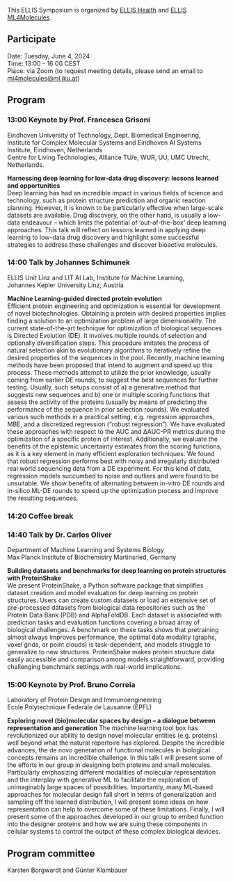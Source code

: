 
This ELLIS Symposium is organized by [ELLIS Health](https://ellis.eu/programs/ellis-health) and [ELLIS ML4Molecules](https://ellis.eu/programs/machine-learning-for-molecule-discovery).

## Participate
Date: Tuesday, June 4, 2024  
Time: 13:00 - 16:00 CEST  
Place: via Zoom (to request meeting details, please send an email to ml4molecules@ml.jku.at)  

## Program

### 13:00 Keynote by Prof. Francesca Grisoni
Eindhoven University of Technology, Dept. Biomedical Engineering,  
Institute for Complex Molecular Systems and Eindhoven AI Systems Institute, Eindhoven, Netherlands  
Centre for Living Technologies, Alliance TU/e, WUR, UU, UMC Utrecht, Netherlands.

**Harnessing deep learning for low-data drug discovery: lessons learned and opportunities**  
Deep learning has had an incredible impact in various fields of science and technology, such as protein structure prediction and organic reaction planning. However, it is known to be particularly effective when large-scale datasets are available. Drug discovery, on the other hand, is usually a low-data endeavour – which limits the potential of ‘out-of-the-box’ deep learning approaches. This talk will reflect on lessons learned in applying deep learning to low-data drug discovery and highlight some successful strategies to address these challenges and discover bioactive molecules.
				
### 14:00 Talk by Johannes Schimunek
ELLIS Unit Linz and LIT AI Lab, Institute for Machine Learning,  
Johannes Kepler University Linz, Austria 


**Machine Learning-guided directed protein evolution**  
Efficient protein engineering and optimization is essential for development of novel biotechnologies. Obtaining a protein with desired properties implies finding a solution to an optimization problem of large dimensionality. The current state-of-the-art technique for optimization of biological sequences is Directed Evolution (DE). It involves multiple rounds of selection and optionally diversification steps. This procedure imitates the process of natural selection akin to evolutionary algorithms to iteratively refine the desired properties of the sequences in the pool. Recently, machine learning methods have been proposed that intend to augment and speed up this process. These methods attempt to utilize the prior knowledge, usually coming from earlier DE rounds, to suggest the best sequences for further testing. Usually, such setups consist of a) a generative method that suggests new sequences and b) one or multiple scoring functions that assess the activity of the proteins (usually by means of predicting the performance of the sequence in prior selection rounds). We evaluated various such methods in a practical setting, e.g. regression approaches, MBE, and a discretized regression (“robust regression”). We have evaluated these approaches with respect to the AUC and ΔAUC-PR metrics during the optimization of a specific protein of interest. Additionally, we evaluate the benefits of the epistemic uncertainty estimates from the scoring functions, as it is a key element in many efficient exploration techniques. We found that robust regression performs best with noisy and irregularly distributed real world sequencing data from a DE experiment.
For this kind of data, regression models succumbed to noise and outliers and were found to be unsuitable. We show benefits of alternating between in-vitro DE rounds and in-silico ML-DE rounds to speed up the optimization process and improve the resulting sequences.


### 14:20 Coffee break

### 14:40 Talk by Dr. Carlos Oliver
Department of Machine Learning and Systems Biology  
Max Planck Institute of Biochemistry Martinsried, Germany  

**Building datasets and benchmarks for deep learning on protein structures with ProteinShake**  
We present ProteinShake, a Python software package that simplifies dataset creation and model evaluation for deep learning on protein structures. Users can create custom datasets or load an extensive set of pre-processed datasets from biological data repositories such as the Protein Data Bank (PDB) and AlphaFoldDB.
Each dataset is associated with prediction tasks and evaluation functions covering a broad array of biological challenges. A benchmark on these tasks shows that pretraining almost always improves performance, the optimal data modality (graphs, voxel grids, or point clouds) is task-dependent, and models struggle to generalize to new structures. ProteinShake makes protein structure data easily accessible and comparison among models straightforward, providing challenging benchmark settings with real-world implications.


### 15:00 Keynote by Prof. Bruno Correia
Laboratory of Protein Design and Immunoengineering  
Ecole Polytechnique Federale de Lausanne (EPFL)


**Exploring novel (bio)molecular spaces by design – a dialogue between representation and generation**
The machine learning tool box has revolutionized our ability to design novel molecular entities (e.g. proteins) well beyond what the natural repertoire has explored. Despite the incredible advances, the de novo generation of functional molecules in biological concepts remains an incredible challenge. In this talk I will present some of the efforts in our group in designing both proteins and small molecules. Particularly emphasizing different modalities of molecular representation and the interplay with generative ML to facilitate the exploration of unimaginably large spaces of possibilities. Importantly, many ML-based approaches for molecular design fall short in terms of generalization and sampling off the learned distribution, I will present some ideas on how representation can help to overcome some of these limitations. Finally, I will present some of the approaches developed in our group to embed function into the designer proteins and how we are suing these components in cellular systems to control the output of these complex biological devices.    

## Program committee
Karsten Borgwardt and Günter Klambauer  
